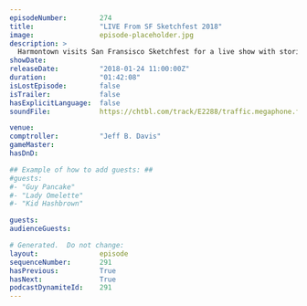 ```yaml
---
episodeNumber:        274
title:                "LIVE From SF Sketchfest 2018"
image:                episode-placeholder.jpg
description: >
  Harmontown visits San Fransisco Sketchfest for a live show with stories about Dan's grandpa, an interview with the developer of iBone, and more. Featuring Dan Harmon, Jeff Bryan Davis, Spencer Crittenden, Steve Levy, and Rob Schrab.
showDate:             
releaseDate:          "2018-01-24 11:00:00Z"
duration:             "01:42:08"
isLostEpisode:        false
isTrailer:            false
hasExplicitLanguage:  false
soundFile:            https://chtbl.com/track/E2288/traffic.megaphone.fm/STA5465138853.mp3

venue:                
comptroller:          "Jeff B. Davis"
gameMaster:           
hasDnD:               

## Example of how to add guests: ##
#guests:
#- "Guy Pancake"
#- "Lady Omelette"
#- "Kid Hashbrown"

guests:
audienceGuests:

# Generated.  Do not change:
layout:               episode
sequenceNumber:       291
hasPrevious:          True
hasNext:              True
podcastDynamiteId:    291
---
```


<!-- The episode description will be rendered here -->
<!-- Add your content below here -->

